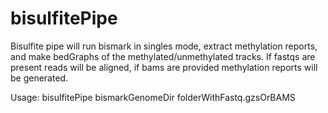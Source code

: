 # bisulfitePipe

Bisulfite pipe will run bismark in singles mode, extract methylation reports, and make bedGraphs of the methylated/unmethylated tracks. If fastqs are present reads will be aligned, if bams are provided methylation reports will be generated.

Usage: bisulfitePipe bismarkGenomeDir folderWithFastq.gzsOrBAMS

